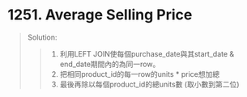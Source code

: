 # 1251. Average Selling Price
> Solution: 
>> 1. 利用LEFT JOIN使每個purchase_date與其start_date & end_date期間內的為同一row。  
>> 2. 把相同product_id的每一row的units * price想加總  
>> 3. 最後再除以每個product_id的總units數 (取小數到第二位)